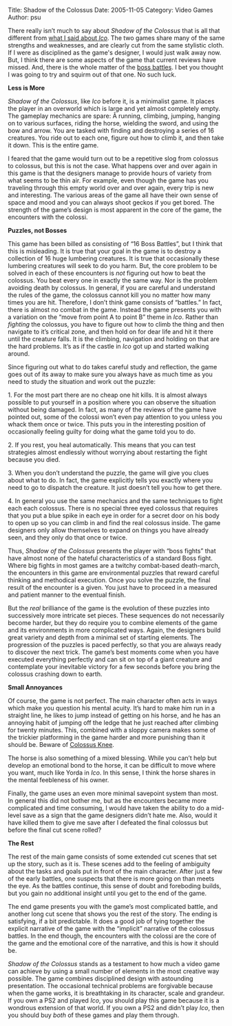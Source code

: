 Title: Shadow of the Colossus
Date: 2005-11-05
Category: Video Games
Author: psu


<p>There really isn&rsquo;t much to say about <em>Shadow of the Colossus</em> that is all that
different from <a href="http://www.tleaves.com/weblog/archives/000425.html">what I said about
<em>Ico</em></a>. The two games
share many of the same strengths and weaknesses, and are clearly cut from the same stylistic cloth. If I were as disciplined as the game's designer, I would just walk away now. But, I think there are some aspects of the game that current reviews have missed. And, there is the whole matter of the <a href="http://www.tleaves.com/weblog/archives/000391.html">boss
battles</a>. I bet you thought I was going to try and squirm out of that one. No such luck.  

<p><strong>Less is More</strong></p>

<p><em>Shadow of the Colossus</em>, like <em>Ico</em> before it, is a minimalist game. It
places the player in an overworld which is large and yet almost completely
empty. The gameplay mechanics are spare: Â running, climbing, jumping, hanging
on to various surfaces, riding the horse, wielding the sword, and using the
bow and arrow. You are tasked with finding and destroying a series of 16
creatures. You ride out to each one, figure out how to climb it, and then take
it down. This is the entire game.</p>

<p>I feared that the game would turn out to be a repetitive slog from colossus to
colossus, but this is not the case. What happens over and over again in this
game is that the designers manage to provide hours of variety from what seems
to be thin air. For example, even though the game has you traveling through
this empty world over and over again, every trip is new and interesting. The
various areas of the game all have their own sense of space and mood and you
can always shoot geckos if you get bored. The strength of the game&rsquo;s design is
most apparent in the core of the game, the encounters with the colossi.</p>

<p><strong>Puzzles, not Bosses</strong></p>

<p>This game has been billed as consisting of &ldquo;16 Boss Battles&rdquo;, but I think that
this is misleading. It is true that your goal in the game is to destroy a
collection of 16 huge lumbering creatures. It is true that occasionally these
lumbering creatures will seek to do you harm. But, the core problem to be
solved in each of these encounters is <em>not</em> figuring out how to beat the
colossus. You beat every one in exactly the same way. Nor is the problem
avoiding death by colossus. In general, if you are careful and understand the
rules of the game, the colossus cannot kill you no matter how many times you
are hit. Therefore, I don&rsquo;t think game consists of &ldquo;battles.&rdquo; In fact, there
is almost no combat in the game. Instead the game presents you with a
variation on the &ldquo;move from point A to point B&rdquo; theme in <em>Ico</em>. Rather than
<em>fighting</em> the colossus, you have to figure out how to climb the thing and
then navigate to it&rsquo;s critical zone, and then hold on for dear life and hit it
there until the creature falls. It is the climbing, navigation and holding on
that are the hard problems. It&rsquo;s as if the castle in <em>Ico</em> got up and started
walking around.</p>

<p>Since figuring out what to do takes careful study and reflection, the game
goes out of its away to make sure you always have as much time as you need to
study the situation and work out the puzzle:</p>

<p>1. For the most part there are no cheap one hit kills. It is almost always
possible to put yourself in a position where you can observe the situation
without being damaged. In fact, as many of the reviews of the game have
pointed out, some of the colossi won&rsquo;t even pay attention to you unless you
whack them once or twice. This puts you in the interesting position of
occasionally feeling guilty for doing what the game told you to do.</p>

<p>2. If you rest, you heal automatically. This means that you can test
strategies almost endlessly without worrying about restarting the fight
because you died.</p>

<p>3. When you don&rsquo;t understand the puzzle, the game will give you clues about
what to do. In fact, the game explicitly tells you exactly where you need to
go to dispatch the creature. It just doesn&rsquo;t tell you how to get there.</p>

<p>4. In general you use the same mechanics and the same techniques to fight
each each colossus. There is no special three eyed colossus that requires that
you put a blue spike in each eye in order for a secret door on his body to
open up so you can climb in and find the real colossus inside. The game
designers only allow themselves to expand on things you have already seen, and
they only do that once or twice.</p>

<p>Thus, <em>Shadow of the Colossus</em> presents the player with &ldquo;boss fights&rdquo; that
have almost none of the hateful characteristics of a standard Boss fight.
Where big fights in most games are a twitchy combat-based death-march, the
encounters in this game are environmental puzzles that reward careful thinking
and methodical execution. Once you solve the puzzle, the final result of the
encounter is a given. You just have to proceed in a measured and patient
manner to the eventual finish.</p>

<p>But the <em>real</em> brilliance of the game is the evolution of these puzzles into
successively more intricate set pieces. These sequences do not necessarily
become harder, but they do require you to combine elements of the game and its
environments in more complicated ways. Again, the designers build great
variety and depth from a minimal set of starting elements. The progression of
the puzzles is paced perfectly, so that you are always ready to discover the
next trick. The game&rsquo;s best moments come when you have executed everything
perfectly and can sit on top of a giant creature and contemplate your
inevitable victory for a few seconds before you bring the colossus crashing
down to earth.</p>

<p><strong>Small Annoyances</strong></p>

<p>Of course, the game is not perfect. The main character often acts in ways
which make you question his mental acuity. It&rsquo;s hard to make him run in a
straight line, he likes to jump instead of getting on his horse, and he has an
annoying habit of jumping off the ledge that he just reached after climbing
for twenty minutes. This, combined with a sloppy camera makes some of the
trickier platforming in the game harder and more punishing than it should be.
Beware of <a href="http://www.tleaves.com/weblog/archives/000490.html">Colossus Knee</a>.</p>

<p>The horse is also something of a mixed blessing. While you can&rsquo;t help but
develop an emotional bond to the horse, it can be difficult to move where you
want, much like Yorda in <em>Ico</em>. In this sense, I think the horse shares in the
mental feebleness of his owner.</p>

<p>Finally, the game uses an even more minimal savepoint system than most. In
general this did not bother me, but as the encounters became more complicated
and time consuming, I would have taken the ability to do a mid-level save as a
sign that the game designers didn&rsquo;t hate me. Also, would it have killed them
to give me save after I defeated the final colossus but before the final cut
scene rolled?</p>

<p><strong>The Rest</strong></p>

<p>The rest of the main game consists of some extended cut scenes that set up the
story, such as it is. These scenes add to the feeling of ambiguity about the
tasks and goals put in front of the main character. After just a few of the
early battles, one suspects that there is more going on than meets the eye. As
the battles continue, this sense of doubt and foreboding builds, but you gain
no additional insight until you get to the end of the game.</p>

<p>The end game presents you with the game&rsquo;s most complicated battle, and another
long cut scene that shows you the rest of the story. The ending is satisfying,
if a bit predictable. It does a good job of tying together the explicit
narrative of the game with the &ldquo;implicit&rdquo; narrative of the colossus battles.
In the end though, the encounters with the colossi are the core of the game
and the emotional core of the narrative, and this is how it should be.</p>

<p><em>Shadow of the Colossus</em> stands as a testament to how much a video game can
achieve by using a small number of elements in the most creative way possible.
The game combines disciplined design with astounding presentation. The
occasional technical problems are forgivable because when the game works, it
is breathtaking in its character, scale and grandeur. If you own a PS2 and
played <em>Ico</em>, you should play this game because it is a wondrous extension of
that world. If you own a PS2 and didn&rsquo;t play <em>Ico</em>, then you should buy <em>both</em>
of these games and play them through.</p>